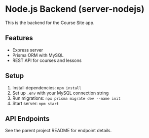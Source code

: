 # Node.js Backend (server-nodejs)

This is the backend for the Course Site app.

## Features
- Express server
- Prisma ORM with MySQL
- REST API for courses and lessons

## Setup
1. Install dependencies: `npm install`
2. Set up `.env` with your MySQL connection string
3. Run migrations: `npx prisma migrate dev --name init`
4. Start server: `npm start`

## API Endpoints
See the parent project README for endpoint details.
